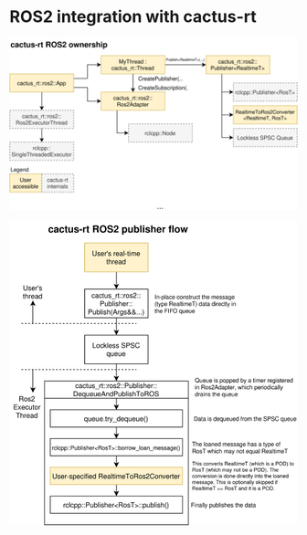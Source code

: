 ROS2 integration with cactus-rt
===============================

![cactus-rt ROS2 integration object ownership diagram](imgs/ROS2Ownership.svg)

![cactus-rt ROS2 publisher data flow](imgs/ROS2Publisher.svg)
